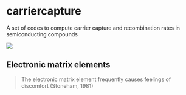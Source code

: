 # carriercapture

A set of codes to compute carrier capture and recombination rates in semiconducting compounds 

![](https://github.com/WMD-group/carriercapture/blob/master/schematics/Logo.png)


## Electronic matrix elements

> The electronic matrix element frequently causes feelings of discomfort (Stoneham, 1981)
